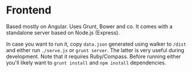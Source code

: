 # Frontend

Based mostly on Angular. Uses Grunt, Bower and co. It comes with a standalone server based on Node.js (Express).

In case you want to run it, copy `data.json` generated using walker to `/dist` and either run `./serve.js` or `grunt server`. The latter is very useful during development. Note that it requires Ruby/Compass. Before running either you'll likely want to `grunt install` and `npm install` dependencies.
